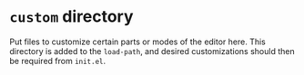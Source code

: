 `custom` directory
==================

Put files to customize certain parts or modes of the editor here. This directory is added to the `load-path`, and desired customizations should then be required from `init.el`.